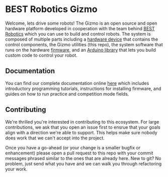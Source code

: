 # BEST Robotics Gizmo

Welcome, lets drive some robots!  The Gizmo is an open source and open
hardware platform developed in cooperation with the team behind [BEST
Robotics](https://bestrobotics.org) which you can use to build and
control robots.  The system is composed of multiple parts including a
[hardware device](https://github.com/gizmo-platform/gizmo-hw) that
contains the control components, the Gizmo utilities (this repo), the
system software that runs on the hardware
[firmware](https://github.com/gizmo-platform/gizmo-fw), and an [Arduino
library](https://github.com/gizmo-platform/ArduinoGizmo) that lets you
build custom code to control your robot.

## Documentation

You can find our complete documentation online
[here](https://gizmo-platform.github.io) which includes introductory
programming tutorials, instructions for installing firmware, and
guides on how to run practice and competition mode fields.

## Contributing

We're thrilled you're interested in contributing to this ecosystem.
For large contributions, we ask that you open an issue first to ensrue
that your goals align with a direction we're able to support.  This
helps make sure nobody does work that we can't accept into the
project.

Once you have a go-ahead (or your change is a smaller bugfix or
enhancement) please open a pull request to this repo with your commit
messages phrased similar to the ones that are already here.  New to
git?  No problem, just send what you have and we can walk you through
refactoring your work.
